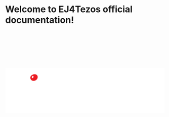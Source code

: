 # Welcome to EJ4Tezos official documentation!

<br />
<br />
<br />
<br />
<br />
<br />
<p align="center">
<img src="./assets/logo-ej4tezos-light.svg" alt="Welcome to EJ4Tezos docs"/>
</p>

<!-- # Generate JAVA Stubs

# Use JAVA Stubs

## MAVEN

### to interact with a S.C in Maven

### to access contract's storage in Maven

## ANDROID

### to interact with a S.C in Android

### to access contract's storage in Android

# Deploy Smart contracts

## Deploy Michelson S.C using EJ4tezos

## Deploy S.C using SmartPy plugin

# Camel Component -->
